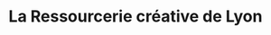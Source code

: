 ---
title: "La Ressourcerie créative de Lyon"
url: /lyon/la-ressourcerie-creative-de-lyon/
shop: charité
---